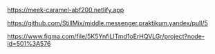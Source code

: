https://meek-caramel-abf200.netlify.app

https://github.com/StillMix/middle.messenger.praktikum.yandex/pull/5

https://www.figma.com/file/5K5YnfiLlTmd1oErHQVLGr/project?node-id=501%3A576

